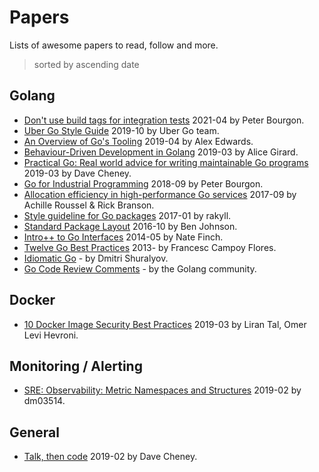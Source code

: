 # Papers

Lists of awesome papers to read, follow and more.

> sorted by ascending date

## Golang

* [Don't use build tags for integration tests](https://peter.bourgon.org/blog/2021/04/02/dont-use-build-tags-for-integration-tests.html) 2021-04 by Peter Bourgon.
* [Uber Go Style Guide](https://github.com/uber-go/guide/blob/master/style.md) 2019-10 by Uber Go team.
* [An Overview of Go's Tooling](https://www.alexedwards.net/blog/an-overview-of-go-tooling) 2019-04 by Alex Edwards.
* [Behaviour-Driven Development in Golang](https://alicegg.tech/2019/03/09/gobdd.html) 2019-03 by Alice Girard.
* [Practical Go: Real world advice for writing maintainable Go programs](https://dave.cheney.net/practical-go/presentations/qcon-china.html) 2019-03 by Dave Cheney.
* [Go for Industrial Programming](https://peter.bourgon.org/go-for-industrial-programming/) 2018-09 by Peter Bourgon.
* [Allocation efficiency in high-performance Go services](https://segment.com/blog/allocation-efficiency-in-high-performance-go-services/) 2017-09 by Achille Roussel & Rick Branson.
* [Style guideline for Go packages](https://rakyll.org/style-packages/) 2017-01 by rakyll.
* [Standard Package Layout](https://medium.com/@benbjohnson/standard-package-layout-7cdbc8391fc1) 2016-10 by Ben Johnson.
* [Intro++ to Go Interfaces](https://npf.io/2014/05/intro-to-go-interfaces/) 2014-05 by Nate Finch.
* [Twelve Go Best Practices](https://talks.golang.org/2013/bestpractices.slide#1) 2013- by Francesc Campoy Flores.
* [Idiomatic Go](https://dmitri.shuralyov.com/idiomatic-go) - by Dmitri Shuralyov.
* [Go Code Review Comments](https://github.com/golang/go/wiki/CodeReviewComments) - by the Golang community.


## Docker
* [10 Docker Image Security Best Practices](https://snyk.io/blog/10-docker-image-security-best-practices/) 2019-03 by Liran Tal, Omer Levi Hevroni.


## Monitoring / Alerting

* [SRE: Observability: Metric Namespaces and Structures](https://medium.com/dm03514-tech-blog/sre-observability-metric-namespaces-and-structures-12ffcf5a5bdc) 2019-02 by dm03514.


## General

* [Talk, then code](https://dave.cheney.net/2019/02/18/talk-then-code) 2019-02 by Dave Cheney.
